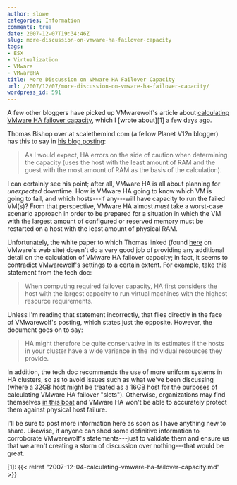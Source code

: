 ```yaml
---
author: slowe
categories: Information
comments: true
date: 2007-12-07T19:34:46Z
slug: more-discussion-on-vmware-ha-failover-capacity
tags:
- ESX
- Virtualization
- VMware
- VMwareHA
title: More Discussion on VMware HA Failover Capacity
url: /2007/12/07/more-discussion-on-vmware-ha-failover-capacity/
wordpress_id: 591
---
```


A few other bloggers have picked up VMwarewolf's article about [calculating VMware HA failover capacity](http://www.vmwarewolf.com/ha-failover-capacity/), which I [wrote about][1] a few days ago.

Thomas Bishop over at scalethemind.com (a fellow Planet V12n blogger) has this to say in [his blog posting](http://scalethemind.com/2007/12/how-vmware-ha-failover-capacity-is.html):

>As I would expect, HA errors on the side of caution when determining the capacity (uses the host with the least amount of RAM and the guest with the most amount of RAM as the basis of the calculation).

I can certainly see his point; after all, VMware HA is all about planning for _unexpected_ downtime. How is VMware HA going to know which VM is going to fail, and which hosts---if any---will have capacity to run the failed VM(s)? From that perspective, VMware HA almost _must_ take a worst-case scenario approach in order to be prepared for a situation in which the VM with the largest amount of configured or reserved memory must be restarted on a host with the least amount of physical RAM.

Unfortunately, the white paper to which Thomas linked (found [here](http://www.vmware.com/pdf/vmware_ha_wp.pdf) on VMware's web site) doesn't do a very good job of providing any additional detail on the calculation of VMware HA failover capacity; in fact, it seems to contradict VMwarewolf's settings to a certain extent. For example, take this statement from the tech doc:

>When computing required failover capacity, HA first considers the host with the largest capacity to run virtual machines with the highest resource requirements.

Unless I'm reading that statement incorrectly, that flies directly in the face of VMwarewolf's posting, which states just the opposite. However, the document goes on to say:

>HA might therefore be quite conservative in its estimates if the hosts in your cluster have a wide variance in the individual resources they provide.

In addition, the tech doc recommends the use of more uniform systems in HA clusters, so as to avoid issues such as what we've been discussing (where a 32GB host might be treated as a 16GB host for the purposes of calculating VMware HA failover "slots"). Otherwise, organizations may find themselves [in this boat](http://www.savagenomads.net/2007/12/05/calculating_vmware_ha_failover_capacity/) and VMware HA won't be able to accurately protect them against physical host failure.

I'll be sure to post more information here as soon as I have anything new to share. Likewise, if anyone can shed some definitive information to corroborate VMwarewolf's statements---just to validate them and ensure us that we aren't creating a storm of discussion over nothing---that would be great.

[1]: {{< relref "2007-12-04-calculating-vmware-ha-failover-capacity.md" >}}
